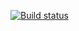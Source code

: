[![Build status](https://ci.appveyor.com/api/projects/status/i9vp58hewb2wq7c1?svg=true)](https://ci.appveyor.com/project/Sergl82/ajs-methods)

